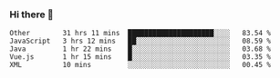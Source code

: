 ### Hi there 👋

<!--
**Hundeklemmen/Hundeklemmen** is a ✨ _special_ ✨ repository because its `README.md` (this file) appears on your GitHub profile.

Here are some ideas to get you started:

- 🔭 I’m currently working on ...
- 🌱 I’m currently learning ...
- 👯 I’m looking to collaborate on ...
- 🤔 I’m looking for help with ...
- 💬 Ask me about ...
- 📫 How to reach me: ...
- 😄 Pronouns: ...
- ⚡ Fun fact: ...
-->
<!--START_SECTION:waka-->
```text
Other        31 hrs 11 mins  █████████████████████░░░░   83.54 % 
JavaScript   3 hrs 12 mins   ██░░░░░░░░░░░░░░░░░░░░░░░   08.59 % 
Java         1 hr 22 mins    █░░░░░░░░░░░░░░░░░░░░░░░░   03.68 % 
Vue.js       1 hr 15 mins    █░░░░░░░░░░░░░░░░░░░░░░░░   03.35 % 
XML          10 mins         ░░░░░░░░░░░░░░░░░░░░░░░░░   00.45 % 
```
<!--END_SECTION:waka-->
